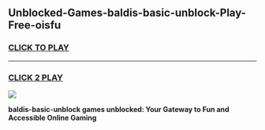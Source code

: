 
## Unblocked-Games-baldis-basic-unblock-Play-Free-oisfu
<h3>
<a href="https://premium76.site?title=baldis-basic-unblock&ref=23A">CLICK TO PLAY</a></h3>
<hr>

<h3>
<a href="https://premium76.site?title=baldis-basic-unblock&ref=23A">CLICK 2 PLAY</a>
  
</h3>

<a href="https://premium76.site?title=baldis-basic-unblock&ref=23A"><img src="https://clearcache.store/games.png"></a>


**baldis-basic-unblock games unblocked: Your Gateway to Fun and Accessible Online Gaming**
